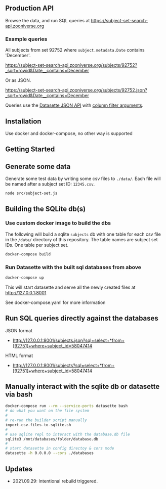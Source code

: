 ## Production API

Browse the data, and run SQL queries at
https://subject-set-search-api.zooniverse.org

### Example queries

All subjects from set 92752 where `subject.metadata.Date` contains 'December'.

https://subject-set-search-api.zooniverse.org/subjects/92752?_sort=rowid&Date__contains=December

Or as JSON.

https://subject-set-search-api.zooniverse.org/subjects/92752.json?_sort=rowid&Date__contains=December

Queries use the [Datasette JSON API](https://docs.datasette.io/en/stable/json_api.html) with [column filter arguments](https://docs.datasette.io/en/stable/json_api.html#table-arguments).
## Installation

Use docker and docker-compose, no other way is supported

## Getting Started

## Generate some data

Generate some test data by writing some csv files to `./data/`. Each file will be named after a subject set ID: `12345.csv`.
```
node src/subject-set.js
```
## Building the SQLite db(s)

### Use custom docker image to build the dbs

The following will build a sqlite `subjects` db with one table for each csv file in the `/data/` directory of this repository. The table names are subject set IDs. One table per subject set.

``` bash
docker-compose build
```

### Run Datasette with the built sql databases from above

``` bash
docker-compose up
```

This will start datasette and serve all the newly created files at http://127.0.0.1:8001

See docker-compose.yaml for more information

## Run SQL queries directly against the databases

JSON format
- http://127.0.0.1:8001/subjects.json?sql=select+*from+[92751]+where+subject_id=58047414

HTML format
- http://127.0.0.1:8001/subjects?sql=select+*from+[92751]+where+subject_id=58047414

## Manually interact with the sqlite db or datasette via bash

``` bash
docker-compose run --rm --service-ports datasette bash
# do what you want on the file system
#
# re-run the builder script manually
import-csv-files-to-sqlite.sh
#
# use sqlite repl to interact with the database.db file
sqlite3 /mnt/databases/folder/database.db
#
# start datasette in config directoy & cors mode
datasette -h 0.0.0.0 --cors ./databases
```

## Updates

- 2021.09.29: Intentional rebuild triggered.
